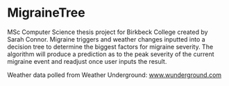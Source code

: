 # MigraineTree
MSc Computer Science thesis project for Birkbeck College created by Sarah Connor.
Migraine triggers and weather changes inputted into a decision tree to determine
the biggest factors for migraine severity. The algorithm will produce a prediction
as to the peak severity of the current migraine event and readjust once user inputs
the result.

Weather data polled from Weather Underground: www.wunderground.com
